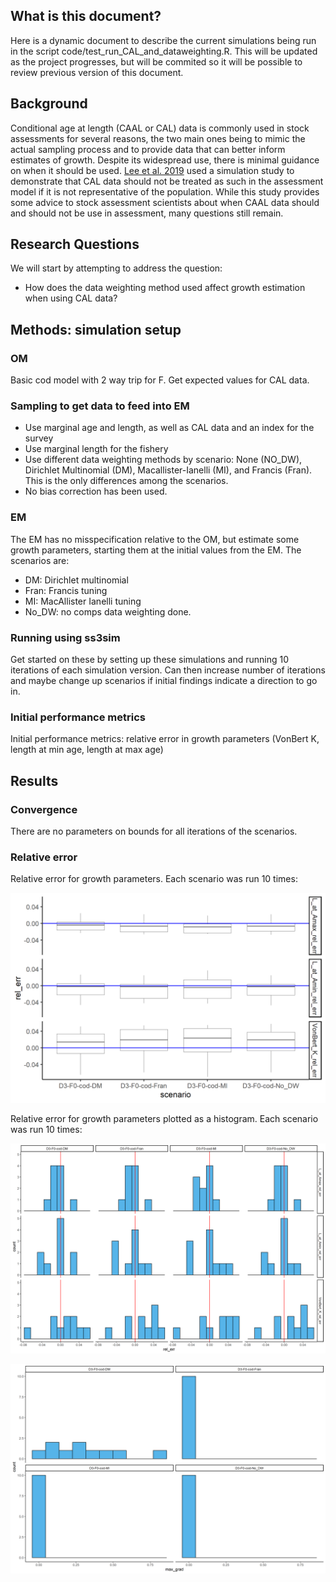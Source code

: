 
## What is this document?

Here is a dynamic document to describe the current simulations being run
in the script code/test\_run\_CAL\_and\_dataweighting.R. This will be updated as the project
progresses, but will be commited so it will be possible to review
previous version of this document.

## Background

Conditional age at length (CAAL or CAL) data is commonly used in stock
assessments for several reasons, the two main ones being to mimic the
actual sampling process and to provide data that can better inform
estimates of growth. Despite its widespread use, there is minimal
guidance on when it should be used. [Lee et
al. 2019](https://doi.org/10.1016/j.fishres.2019.04.007) used a
simulation study to demonstrate that CAL data should not be treated as
such in the assessment model if it is not representative of the
population. While this study provides some advice to stock assessment
scientists about when CAAL data should and should not be use in
assessment, many questions still remain.

## Research Questions

We will start by attempting to address the question:

  - How does the data weighting method used affect growth estimation when using CAL data?

## Methods: simulation setup

### OM

Basic cod model with 2 way trip for F. Get expected values for CAL data.

### Sampling to get data to feed into EM

  - Use marginal age and length, as well as CAL data and an index for the survey
  - Use marginal length for the fishery
  - Use different data weighting methods by scenario: None (NO_DW), Dirichlet Multinomial (DM), Macallister-Ianelli (MI), and Francis (Fran). This is the only differences among the scenarios.
  - No bias correction has been used.

### EM

The EM has no misspecification relative to the OM, but estimate some
growth parameters, starting them at the initial values from the EM. The 
scenarios are:

- DM: Dirichlet multinomial
- Fran: Francis tuning
- MI: MacAllister Ianelli tuning
- No_DW: no comps data weighting done.

### Running using ss3sim

Get started on these by setting up these simulations and running 10
iterations of each simulation version. Can then increase number of
iterations and maybe change up scenarios if initial findings indicate a
direction to go in.

### Initial performance metrics

Initial performance metrics: relative error in growth
parameters (VonBert K, length at min age, length at max age)

## Results

### Convergence

There are no parameters on bounds for all iterations of the scenarios.

### Relative error

Relative error for growth parameters. Each scenario was run 10 times:

![Relative error for growth parameters. Each scenario was run 10 times.](../results/plots/CAL_and_data_weight/growth_re_boxplot.png)

Relative error for growth parameters plotted as a histogram. Each scenario was run 10 times:

![Relative error for growth parameters plotted as a histogram. Each scenario was run 10 times.](../results/plots/CAL_and_data_weight/growth_re_hist.png)


![Max gradient by scenario. Note convergence issues with some Dirichlet Multinomial Scenarios.](../results/plots/CAL_and_data_weight/max_gradient_by_scen.png)

<!-- It may be useful to add a few key graphics here and a key table summary.-->

<!-- If someone wants more details, they can look in the "results" folder to -->

<!-- explore whichever metrics they would like to.  -->
